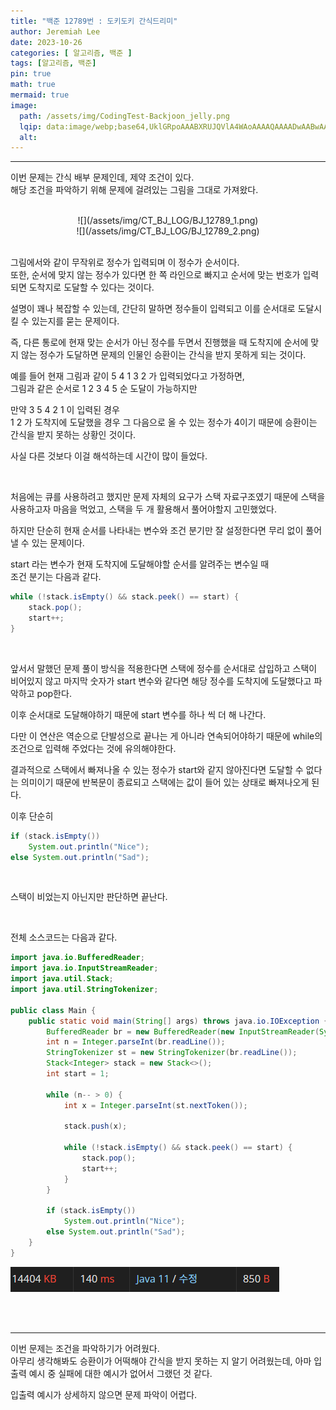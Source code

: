 ```yaml
---
title: "백준 12789번 : 도키도키 간식드리미"
author: Jeremiah Lee
date: 2023-10-26
categories: [ 알고리즘, 백준 ]
tags: [알고리즘, 백준]
pin: true
math: true
mermaid: true
image: 
  path: /assets/img/CodingTest-Backjoon_jelly.png
  lqip: data:image/webp;base64,UklGRpoAAABXRUJQVlA4WAoAAAAQAAAADwAABwAAQUxQSDIAAAARL0AmbZurmr57yyIiqE8oiG0bejIYEQTgqiDA9vqnsUSI6H+oAERp2HZ65qP/VIAWAFZQOCBCAAAA8AEAnQEqEAAIAAVAfCWkAALp8sF8rgRgAP7o9FDvMCkMde9PK7euH5M1m6VWoDXf2FkP3BqV0ZYbO6NA/VFIAAAA
  alt: 
---
```

***

이번 문제는 간식 배부 문제인데, 제약 조건이 있다.   
해당 조건을 파악하기 위해 문제에 걸려있는 그림을 그대로 가져왔다.

<br>

<div style="text-align: center;">![](/assets/img/CT_BJ_LOG/BJ_12789_1.png)</div>
<div style="text-align: center;">![](/assets/img/CT_BJ_LOG/BJ_12789_2.png)</div>

<br>

그림에서와 같이 무작위로 정수가 입력되며 이 정수가 순서이다.   
또한, 순서에 맞지 않는 정수가 있다면 한 쪽 라인으로 빠지고 순서에 맞는 번호가 입력되면 
도착지로 도달할 수 있다는 것이다.

설명이 꽤나 복잡할 수 있는데, 간단히 말하면 정수들이 입력되고
이를 순서대로 도달시킬 수 있는지를 묻는 문제이다.

즉, 다른 통로에 현재 맞는 순서가 아닌 
정수를 두면서 진행했을 때 도착지에 순서에 맞지 않는 정수가 도달하면 문제의 인물인 승환이는
간식을 받지 못하게 되는 것이다.

예를 들어 현재 그림과 같이 5 4 1 3 2 가 입력되었다고 가정하면,   
그림과 같은 순서로 1 2 3 4 5 순 도달이 가능하지만   

만약 3 5 4 2 1 이 입력된 경우   
1 2 가 도착지에 도달했을 경우 그 다음으로 올 수 있는 정수가 4이기 때문에 승환이는 간식을 받지
못하는 상황인 것이다.

사실 다른 것보다 이걸 해석하는데 시간이 많이 들었다.

<br>

처음에는 큐를 사용하려고 했지만 문제 자체의 요구가 스택 자료구조였기 때문에 스택을 사용하고자
마음을 먹었고, 스택을 두 개 활용해서 풀어야할지 고민했었다.

하지만 단순히 현재 순서를 나타내는 변수와 조건 분기만 잘 설정한다면 무리 없이
풀어낼 수 있는 문제이다.

start 라는 변수가 현재 도착지에 도달해야할 순서를 알려주는 변수일 때   
조건 분기는 다음과 같다.
```java
while (!stack.isEmpty() && stack.peek() == start) {
    stack.pop();
    start++;
}
```
<br>

앞서서 말했던 문제 풀이 방식을 적용한다면 스택에 정수를 순서대로 삽입하고
스택이 비어있지 않고 마지막 숫자가 start 변수와 같다면 해당 정수를 도착지에
도달했다고 파악하고 pop한다.

이후 순서대로 도달해야하기 때문에 start 변수를 하나 씩 더 해 나간다.

다만 이 연산은 역순으로 단발성으로 끝나는 게 아니라 연속되어야하기 때문에 while의 조건으로 입력해
주었다는 것에 유의해야한다.

결과적으로 스택에서 빠져나올 수 있는 정수가 start와 같지 않아진다면 도달할 수 없다는 의미이기 때문에
반복문이 종료되고 스택에는 값이 들어 있는 상태로 빠져나오게 된다.

이후 단순히 
```java
if (stack.isEmpty())     
    System.out.println("Nice");
else System.out.println("Sad");
```
<br>

스택이 비었는지 아닌지만 판단하면 끝난다.

<br>

전체 소스코드는 다음과 같다.
```java
import java.io.BufferedReader;
import java.io.InputStreamReader;
import java.util.Stack;
import java.util.StringTokenizer;

public class Main {
    public static void main(String[] args) throws java.io.IOException {
        BufferedReader br = new BufferedReader(new InputStreamReader(System.in));
        int n = Integer.parseInt(br.readLine());
        StringTokenizer st = new StringTokenizer(br.readLine());
        Stack<Integer> stack = new Stack<>();
        int start = 1;

        while (n-- > 0) {
            int x = Integer.parseInt(st.nextToken());

            stack.push(x);

            while (!stack.isEmpty() && stack.peek() == start) {
                stack.pop();
                start++;
            }
        }

        if (stack.isEmpty())
            System.out.println("Nice");
        else System.out.println("Sad");
    }
}
```
![](/assets/img/CT_BJ_LOG/BJ_12789_3.png)

<br>
<br>

***
이번 문제는 조건을 파악하기가 어려웠다.   
아무리 생각해봐도 승환이가 어떡해야 간식을 받지 못하는 지 알기 어려웠는데,
아마 입출력 예시 중 실패에 대한 예시가 없어서 그랬던 것 같다.

입출력 예시가 상세하지 않으면 문제 파악이 어렵다.
